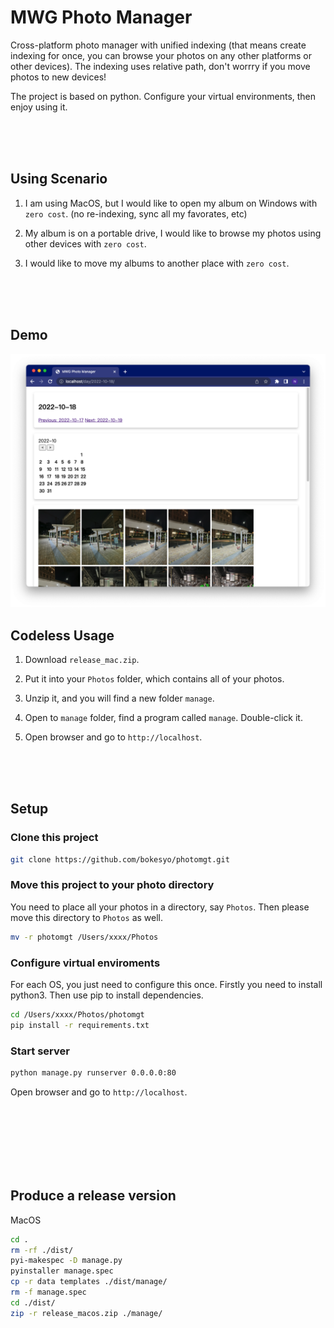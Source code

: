 # MWG Photo Manager

Cross-platform photo manager with unified indexing (that means create indexing for once, you can browse your photos on any other platforms or other devices). The indexing uses relative path, don't worrry if you move photos to new devices!

The project is based on python. Configure your virtual environments, then enjoy using it.

<br/>
<br/>
<br/>

## Using Scenario

1. I am using MacOS, but I would like to open my album on Windows with `zero cost`. (no re-indexing, sync all my favorates, etc)

2. My album is on a portable drive, I would like to browse my photos using other devices with `zero cost`.

3. I would like to move my albums to another place with `zero cost`.

<br/>
<br/>
<br/>

## Demo

![](demo.png)





## Codeless Usage

1. Download `release_mac.zip`.

2. Put it into your `Photos` folder, which contains all of your photos.

3. Unzip it, and you will find a new folder `manage`.

4. Open to `manage` folder, find a program called `manage`. Double-click it.

5. Open browser and go to `http://localhost`.


<br/>
<br/>
<br/>


## Setup

### Clone this project

```bash
git clone https://github.com/bokesyo/photomgt.git
```

### Move this project to your photo directory

You need to place all your photos in a directory, say `Photos`. Then please move this directory to `Photos` as well.

```bash
mv -r photomgt /Users/xxxx/Photos
```

### Configure virtual enviroments

For each OS, you just need to configure this once. Firstly you need to install python3. Then use pip to install dependencies.


```bash
cd /Users/xxxx/Photos/photomgt
pip install -r requirements.txt
```


### Start server

```bash
python manage.py runserver 0.0.0.0:80
```

Open browser and go to `http://localhost`.


<br/>
<br/>
<br/>




<br/>
<br/>
<br/>

## Produce a release version

MacOS

```bash
cd .
rm -rf ./dist/
pyi-makespec -D manage.py
pyinstaller manage.spec
cp -r data templates ./dist/manage/
rm -f manage.spec
cd ./dist/
zip -r release_macos.zip ./manage/
```